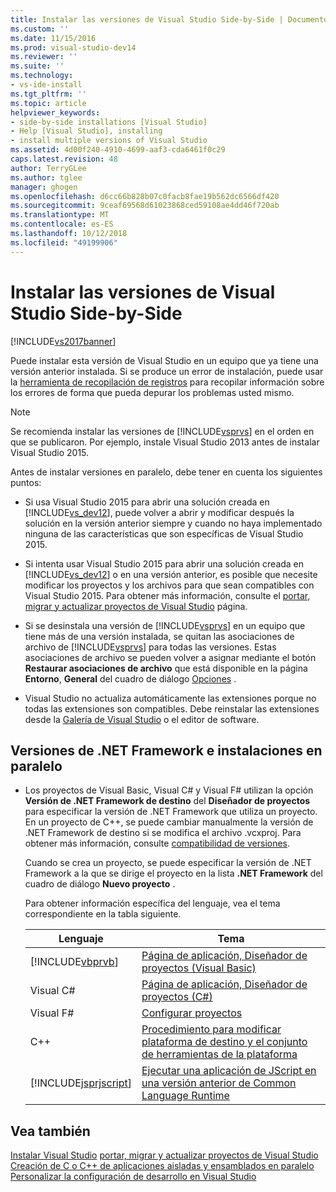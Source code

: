 ```yaml
---
title: Instalar las versiones de Visual Studio Side-by-Side | Documentos de Microsoft
ms.custom: ''
ms.date: 11/15/2016
ms.prod: visual-studio-dev14
ms.reviewer: ''
ms.suite: ''
ms.technology:
- vs-ide-install
ms.tgt_pltfrm: ''
ms.topic: article
helpviewer_keywords:
- side-by-side installations [Visual Studio]
- Help [Visual Studio], installing
- install multiple versions of Visual Studio
ms.assetid: 4d00f240-4910-4699-aaf3-cda6461f0c29
caps.latest.revision: 48
author: TerryGLee
ms.author: tglee
manager: ghogen
ms.openlocfilehash: d6cc66b828b07c0facb8fae19b562dc6566df420
ms.sourcegitcommit: 9ceaf69568d61023868ced59108ae4dd46f720ab
ms.translationtype: MT
ms.contentlocale: es-ES
ms.lasthandoff: 10/12/2018
ms.locfileid: "49199906"
---
```

# <a name="install-visual-studio-versions-side-by-side"></a>Instalar las versiones de Visual Studio Side-by-Side
[!INCLUDE[vs2017banner](../includes/vs2017banner.md)]

Puede instalar esta versión de Visual Studio en un equipo que ya tiene una versión anterior instalada. Si se produce un error de instalación, puede usar la [herramienta de recopilación de registros](http://go.microsoft.com/fwlink/?LinkId=262077) para recopilar información sobre los errores de forma que pueda depurar los problemas usted mismo.  
  
> [!NOTE]
>  Se recomienda instalar las versiones de [!INCLUDE[vsprvs](../includes/vsprvs-md.md)] en el orden en que se publicaron. Por ejemplo, instale Visual Studio 2013 antes de instalar Visual Studio 2015.  
  
 Antes de instalar versiones en paralelo, debe tener en cuenta los siguientes puntos:  
  
-   Si usa Visual Studio 2015 para abrir una solución creada en [!INCLUDE[vs_dev12](../includes/vs-dev12-md.md)], puede volver a abrir y modificar después la solución en la versión anterior siempre y cuando no haya implementado ninguna de las características que son específicas de Visual Studio 2015.  
  
-   Si intenta usar Visual Studio 2015 para abrir una solución creada en [!INCLUDE[vs_dev12](../includes/vs-dev12-md.md)] o en una versión anterior, es posible que necesite modificar los proyectos y los archivos para que sean compatibles con Visual Studio 2015. Para obtener más información, consulte el [portar, migrar y actualizar proyectos de Visual Studio](../misc/port-migrate-and-upgrade-visual-studio-projects-in-visual-studio-15-rc.md) página.  
  
-   Si se desinstala una versión de [!INCLUDE[vsprvs](../includes/vsprvs-md.md)] en un equipo que tiene más de una versión instalada, se quitan las asociaciones de archivo de [!INCLUDE[vsprvs](../includes/vsprvs-md.md)] para todas las versiones. Estas asociaciones de archivo se pueden volver a asignar mediante el botón **Restaurar asociaciones de archivo** que está disponible en la página **Entorno**, **General** del cuadro de diálogo [Opciones](../ide/reference/general-environment-options-dialog-box.md) .  
  
-   Visual Studio no actualiza automáticamente las extensiones porque no todas las extensiones son compatibles. Debe reinstalar las extensiones desde la [Galería de Visual Studio](http://go.microsoft.com/fwlink/?LinkId=178891) o el editor de software.  
  
## <a name="net-framework-versions-and-side-by-side-installations"></a>Versiones de .NET Framework e instalaciones en paralelo  
  
-   Los proyectos de Visual Basic, Visual C# y Visual F# utilizan la opción **Versión de .NET Framework de destino** del **Diseñador de proyectos** para especificar la versión de .NET Framework que utiliza un proyecto. En un proyecto de C++, se puede cambiar manualmente la versión de .NET Framework de destino si se modifica el archivo .vcxproj. Para obtener más información, consulte [compatibilidad de versiones](http://msdn.microsoft.com/library/2f25e522-456a-48c3-8a53-e5f39275649f).  
  
     Cuando se crea un proyecto, se puede especificar la versión de .NET Framework a la que se dirige el proyecto en la lista **.NET Framework** del cuadro de diálogo **Nuevo proyecto** .  
  
     Para obtener información específica del lenguaje, vea el tema correspondiente en la tabla siguiente.  
  
    |Lenguaje|Tema|  
    |--------------|-----------|  
    |[!INCLUDE[vbprvb](../includes/vbprvb-md.md)]|[Página de aplicación, Diseñador de proyectos (Visual Basic)](../ide/reference/application-page-project-designer-visual-basic.md)|  
    |Visual C#|[Página de aplicación, Diseñador de proyectos (C#)](../ide/reference/application-page-project-designer-csharp.md)|  
    |Visual F#|[Configurar proyectos](http://msdn.microsoft.com/library/a1489abb-6294-4f8f-b71f-2cb126393526)|  
    |C++|[Procedimiento para modificar plataforma de destino y el conjunto de herramientas de la plataforma](http://msdn.microsoft.com/library/031b1d54-e6e1-4da7-9868-3e75a87d9ffe)|  
    |[!INCLUDE[jsprjscript](../includes/jsprjscript-md.md)]|[Ejecutar una aplicación de JScript en una versión anterior de Common Language Runtime](http://msdn.microsoft.com/en-us/bbea51b5-ac03-4e6c-b9a6-f487ef63eda5)|  
  
## <a name="see-also"></a>Vea también  
 [Instalar Visual Studio](../install/install-visual-studio-2015.md) [portar, migrar y actualizar proyectos de Visual Studio](../misc/port-migrate-and-upgrade-visual-studio-projects-in-visual-studio-15-rc.md)   
 [Creación de C o C++ de aplicaciones aisladas y ensamblados en paralelo](http://msdn.microsoft.com/library/9465904e-76f7-48bd-bb3f-c55d8f1699b6)   
 [Personalizar la configuración de desarrollo en Visual Studio](http://msdn.microsoft.com/en-us/22c4debb-4e31-47a8-8f19-16f328d7dcd3)